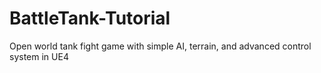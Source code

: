 # BattleTank-Tutorial
Open world tank fight game with simple AI, terrain, and advanced control system in UE4
